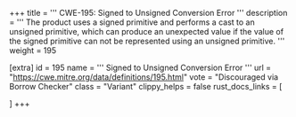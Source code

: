 +++
title = '''
CWE-195: Signed to Unsigned Conversion Error
'''
description	= '''
The product uses a signed primitive and performs a cast to an unsigned primitive, which can produce an unexpected value if the value of the signed primitive can not be represented using an unsigned primitive.
'''
weight = 195

[extra]
id = 195
name = '''
Signed to Unsigned Conversion Error
'''
url = "https://cwe.mitre.org/data/definitions/195.html"
vote = "Discouraged via Borrow Checker"
class = "Variant"
clippy_helps = false
rust_docs_links = [
	
]
+++
